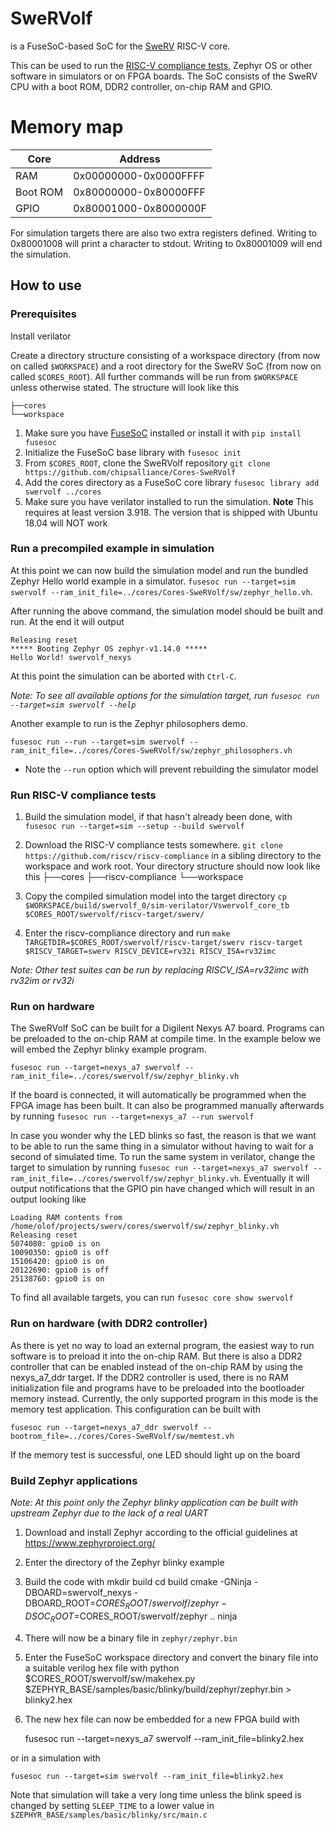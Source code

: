 SweRVolf
========

is a FuseSoC-based SoC for the [SweRV](https://github.com/chipsalliance/Cores-SweRV) RISC-V core.

This can be used to run the [RISC-V compliance tests](https://github.com/riscv/riscv-compliance), Zephyr OS or other software in simulators or on FPGA boards. The SoC consists of the SweRV CPU with a boot ROM, DDR2 controller, on-chip RAM and GPIO.

# Memory map

| Core     | Address               |
| -------- | --------------------- |
| RAM      | 0x00000000-0x0000FFFF |
| Boot ROM | 0x80000000-0x80000FFF |
| GPIO     | 0x80001000-0x8000000F |

For simulation targets there are also two extra registers defined. Writing to 0x80001008 will print a character to stdout. Writing to 0x80001009 will end the simulation.

## How to use

### Prerequisites

Install verilator

Create a directory structure consisting of a workspace directory (from now on called `$WORKSPACE`) and a root directory for the SweRV SoC (from now on called `$CORES_ROOT`). All further commands will be run from `$WORKSPACE` unless otherwise stated. The structure will look like this

    ├──cores
    └──workspace

1. Make sure you have [FuseSoC](https://github.com/olofk/fusesoc) installed or install it with `pip install fusesoc`
2. Initialize the FuseSoC base library with `fusesoc init`
3. From `$CORES_ROOT`, clone the SweRVolf repository `git clone https://github.com/chipsalliance/Cores-SweRVolf`
4. Add the cores directory as a FuseSoC core library `fusesoc library add swervolf ../cores`
5. Make sure you have verilator installed to run the simulation. **Note** This requires at least version 3.918. The version that is shipped with Ubuntu 18.04 will NOT work

### Run a precompiled example in simulation

At this point we can now build the simulation model and run the bundled Zephyr Hello world example in a simulator. `fusesoc run --target=sim swervolf --ram_init_file=../cores/Cores-SweRVolf/sw/zephyr_hello.vh`.

After running the above command, the simulation model should be built and run. At the end it will output

    Releasing reset
    ***** Booting Zephyr OS zephyr-v1.14.0 *****
    Hello World! swervolf_nexys

At this point the simulation can be aborted with `Ctrl-C`.

*Note: To see all available options for the simulation target, run `fusesoc run --target=sim swervolf --help`*

Another example to run is the Zephyr philosophers demo.

    fusesoc run --run --target=sim swervolf --ram_init_file=../cores/Cores-SweRVolf/sw/zephyr_philosophers.vh

* Note the `--run` option which will prevent rebuilding the simulator model

### Run RISC-V compliance tests

1. Build the simulation model, if that hasn't already been done, with `fusesoc run --target=sim --setup --build swervolf`
2. Download the RISC-V compliance tests somewhere. `git clone https://github.com/riscv/riscv-compliance` in a sibling directory to the workspace and work root. Your directory structure should now look like this
├──cores
├──riscv-compliance
└──workspace

3. Copy the compiled simulation model into the target directory `cp $WORKSPACE/build/swervolf_0/sim-verilator/Vswervolf_core_tb $CORES_ROOT/swervolf/riscv-target/swerv/`
4. Enter the riscv-compliance directory and run `make TARGETDIR=$CORES_ROOT/swervolf/riscv-target/swerv riscv-target $RISCV_TARGET=swerv RISCV_DEVICE=rv32i RISCV_ISA=rv32imc`

*Note: Other test suites can be run by replacing RISCV_ISA=rv32imc with rv32im or rv32i*

### Run on hardware

The SweRVolf SoC can be built for a Digilent Nexys A7 board. Programs can be preloaded to the on-chip RAM at compile time. In the example below we will embed the Zephyr blinky example program.

    fusesoc run --target=nexys_a7 swervolf --ram_init_file=../cores/swervolf/sw/zephyr_blinky.vh

If the board is connected, it will automatically be programmed when the FPGA image has been built. It can also be programmed manually afterwards by running `fusesoc run --target=nexys_a7 --run swervolf`

In case you wonder why the LED blinks so fast, the reason is that we want to be able to run the same thing in a simulator without having to wait for a second of simulated time. To run the same system in verilator, change the target to simulation by running `fusesoc run --target=nexys_a7 swervolf --ram_init_file=../cores/swervolf/sw/zephyr_blinky.vh`. Eventually it will output notifications that the GPIO pin have changed which will result in an output looking like

    Loading RAM contents from /home/olof/projects/swerv/cores/swervolf/sw/zephyr_blinky.vh
    Releasing reset
    5074080: gpio0 is on
    10090350: gpio0 is off
    15106420: gpio0 is on
    20122690: gpio0 is off
    25138760: gpio0 is on

To find all available targets, you can run `fusesoc core show swervolf`

### Run on hardware (with DDR2 controller)

As there is yet no way to load an external program, the easiest way to run software is to preload it into the on-chip RAM. But there is also a DDR2 controller that can be enabled instead of the on-chip RAM by using the nexys_a7_ddr target. If the DDR2 controller is used, there is no RAM initialization file and programs have to be preloaded into the bootloader memory instead. Currently, the only supported program in this mode is the memory test application. This configuration can be built with

    fusesoc run --target=nexys_a7_ddr swervolf --bootrom_file=../cores/Cores-SweRVolf/sw/memtest.vh

If the memory test is successful, one LED should light up on the board

### Build Zephyr applications

*Note: At this point only the Zephyr blinky application can be built with upstream Zephyr due to the lack of a real UART*

1. Download and install Zephyr according to the official guidelines at https://www.zephyrproject.org/
2. Enter the directory of the Zephyr blinky example
3. Build the code with
    mkdir build
    cd build
    cmake -GNinja -DBOARD=swervolf_nexys -DBOARD_ROOT=$CORES_ROOT/swervolf/zephyr -DSOC_ROOT=$CORES_ROOT/swervolf/zephyr ..
    ninja
4. There will now be a binary file in `zephyr/zephyr.bin`
5. Enter the FuseSoC workspace directory and convert the binary file into a suitable verilog hex file with
    python $CORES_ROOT/swervolf/sw/makehex.py $ZEPHYR_BASE/samples/basic/blinky/build/zephyr/zephyr.bin > blinky2.hex
6. The new hex file can now be embedded for a new FPGA build with

    fusesoc run --target=nexys_a7 swervolf --ram_init_file=blinky2.hex

or in a simulation with

    fusesoc run --target=sim swervolf --ram_init_file=blinky2.hex

Note that simulation will take a very long time unless the blink speed is changed by setting `SLEEP_TIME` to a lower value in `$ZEPHYR_BASE/samples/basic/blinky/src/main.c`
